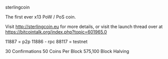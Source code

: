 
sterlingcoin 

The first ever x13 PoW / PoS coin.

Visit http://sterlingcoin.eu for more details, or visit the launch thread over at https://bitcointalk.org/index.php?topic=601965.0



11887 = p2p
11886 - rpc
88117 = testnet


30 Confirmations
50 Coins Per Block
575,100 Block Halving